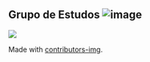 ## Grupo de Estudos ![image](https://img.shields.io/badge/Go-00ADD8?style=for-the-badge&logo=go&logoColor=white)

<a href="https://github.com/danielmalka/grupo_estudos_golang/graphs/contributors">
  <img src="https://contrib.rocks/image?repo=danielmalka/grupo_estudos_golang"/>
</a>

Made with [contributors-img](https://contrib.rocks).
